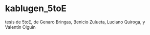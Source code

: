 # kablugen_5toE
tesis de 5toE, de Genaro Bringas, Benicio  Zulueta, Luciano Quiroga, y Valentín Olguín
